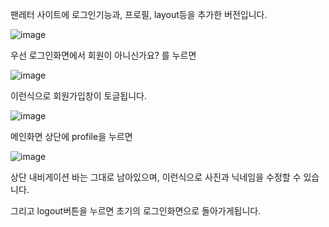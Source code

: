 팬레터 사이트에 로그인기능과, 프로필, layout등을 추가한 버전입니다.



![image](https://github.com/eonhyo/deepinAssignment/assets/151523534/b1b91699-6f8e-45a9-a52a-39023a082542)

우선 로그인화면에서 회원이 아니신가요? 를 누르면

![image](https://github.com/eonhyo/deepinAssignment/assets/151523534/e5343827-5599-4ef7-99e5-8de176d27c99)

이런식으로 회원가입창이 토글됩니다.

![image](https://github.com/eonhyo/deepinAssignment/assets/151523534/c577947c-de06-4e90-8356-6da71242d021)

메인화면 상단에 profile을 누르면

![image](https://github.com/eonhyo/deepinAssignment/assets/151523534/97389eb6-c58f-4ff8-a67d-ff2392ba0e06)

상단 내비게이션 바는 그대로 남아있으며, 이런식으로 사진과 닉네임을 수정할 수 있습니다. 

그리고 logout버튼을 누르면 초기의 로그인화면으로 돌아가게됩니다.

